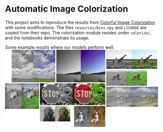 # Automatic Image Colorization
This project aims to reproduce the results from [Colorful Image Colorization](https://richzhang.github.io/colorization/) with some modifications. The files `resources/bins.npy` and `LICENSE` are copied from their repo. The colorization module resides under `colorize/`, and the notebooks demonstrate its usage.

Some example results where our models perform well:
![Example images](colorized_images.png)
